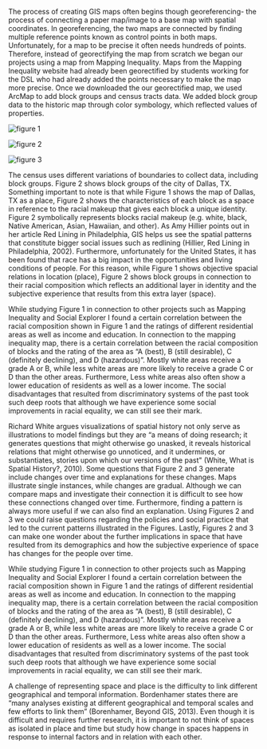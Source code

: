 The process of creating GIS maps often begins though georeferencing- the process of connecting a paper map/image to a base map
with spatial coordinates. In georeferencing, the two maps are connected by finding multiple reference points known as control
points in both maps. Unfortunately, for a map to be precise it often needs hundreds of points. Therefore, instead of 
georectifying the map from scratch we began our projects using a map from Mapping Inequality. Maps from the Mapping Inequality 
website had already been georectified by students working for the DSL who had already added the points necessary to make the 
map more precise. Once we downloaded the our georectified map, we used ArcMap to add block 	groups and census tracts data. We 
added block group data to the historic map through color symbology, which reflected values of properties.



![figure 1](https://user-images.githubusercontent.com/31455808/32684200-748922c2-c64f-11e7-916f-9ccc1b44aa5b.PNG)

![figure 2](https://user-images.githubusercontent.com/31455808/32684294-40ee2114-c650-11e7-8484-c97f559eb2a1.PNG)

![figure 3](https://user-images.githubusercontent.com/31455808/32684304-50b0520c-c650-11e7-99f3-97e59938d0cb.PNG)


The census uses different variations of boundaries to collect data, including block groups. Figure 2 shows block groups of the 
city of Dallas, TX. Something important to note is that while Figure 1 shows the map of Dallas, TX as a place, Figure 2 shows 
the characteristics of each block as a space in reference to the racial makeup that gives each block a unique identity. Figure 
2 symbolically represents blocks racial makeup (e.g. white, black, Native American, Asian, Hawaiian, and other). As Amy 
Hillier points out in her article Red Lining in Philadelphia, GIS helps us see the spatial patterns that constitute bigger 
social issues such as redlining (Hillier, Red Lining in Philadelphia, 2002). Furthermore, unfortunately for the United 
States, it has been found that race has a big impact in the opportunities and living conditions of people. For this reason, 
while Figure 1 shows objective spacial relations in location (place), Figure 2 shows block groups in connection to their 
racial composition which reflects an additional layer in identity and the subjective experience that results from this extra 
layer (space). 


While studying Figure 1 in connection to other projects such as Mapping Inequality and Social Explorer I found a certain 
correlation between the racial composition shown in Figure 1 and the ratings of different residential areas as well as income
and education. In connection to the mapping inequality map, there is a certain correlation between the racial composition of 
blocks and the rating of the area as “A (best), B (still desirable), C (definitely declining), and D (hazardous)”. Mostly 
white areas receive a grade A or B, while less white areas are more likely to receive a grade C or D than the other areas. 
Furthermore, Less white areas also often show a lower education of residents as well as a lower income. The social 
disadvantages that resulted from discriminatory systems of the past took such deep roots that although we have experience some
social improvements in racial equality, we can still see their mark. 

Richard White argues visualizations of spatial history not only serve as illustrations to model findings but they are “a means 
of doing research; it generates questions that might otherwise go unasked, it reveals historical relations that might 
otherwise go unnoticed, and it undermines, or substantiates, stories upon which our versions of the past" (White, What is 
Spatial History?, 2010). Some questions that Figure 2 and 3 generate include changes over time and explanations for these 
changes. Maps illustrate single instances, while changes are gradual. Although we can compare maps and investigate their 
connection it is difficult to see how these connections changed over time. Furthermore, finding a pattern is always more 
useful if we can also find an explanation. Using Figures 2 and 3 we could raise questions regarding the policies and social 
practice that led to the current patterns illustrated in the Figures. Lastly, Figures 2 and 3 can make one wonder about the 
further implications in space that have resulted from its demographics and how the subjective experience of space has changes 
for the people over time. 

While studying Figure 1 in connection to other projects such as Mapping Inequality and Social Explorer I found a certain 
correlation between the racial composition shown in Figure 1 and the ratings of different residential areas as well as income 
and education. In connection to the mapping inequality map, there is a certain correlation between the racial composition of 
blocks and the rating of the area as “A (best), B (still desirable), C (definitely declining), and D (hazardous)”. Mostly 
white areas receive a grade A or B, while less white areas are more likely to receive a grade C or D than the other areas. 
Furthermore, Less white areas also often show a lower education of residents as well as a lower income. The social 
disadvantages that resulted from discriminatory systems of the past took such deep roots that although we have experience some 
social improvements in racial equality, we can still see their mark. 

A challenge of representing space and place is the difficulty to link different geographical and temporal information. 
Bordenhamer states there are “many analyses existing at different geographical and temporal scales and few efforts to link 
them” (Borenhamer, Beyond GIS, 2013). Even though it is difficult and requires further research, it is important to not think 
of spaces as isolated in place and time but study how change in spaces happens in response to internal factors and in relation
with each other. 
